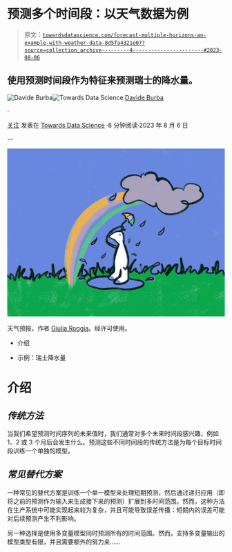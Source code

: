 # 预测多个时间段：以天气数据为例

> 原文：[`towardsdatascience.com/forecast-multiple-horizons-an-example-with-weather-data-8d5fa4321e07?source=collection_archive---------4-----------------------#2023-08-06`](https://towardsdatascience.com/forecast-multiple-horizons-an-example-with-weather-data-8d5fa4321e07?source=collection_archive---------4-----------------------#2023-08-06)

## 使用预测时间段作为特征来预测瑞士的降水量。

[](https://medium.com/@davide.burba?source=post_page-----8d5fa4321e07--------------------------------)![Davide Burba](https://medium.com/@davide.burba?source=post_page-----8d5fa4321e07--------------------------------)[](https://towardsdatascience.com/?source=post_page-----8d5fa4321e07--------------------------------)![Towards Data Science](https://towardsdatascience.com/?source=post_page-----8d5fa4321e07--------------------------------) [Davide Burba](https://medium.com/@davide.burba?source=post_page-----8d5fa4321e07--------------------------------)

·

[关注](https://medium.com/m/signin?actionUrl=https%3A%2F%2Fmedium.com%2F_%2Fsubscribe%2Fuser%2F9f58aaaeaed7&operation=register&redirect=https%3A%2F%2Ftowardsdatascience.com%2Fforecast-multiple-horizons-an-example-with-weather-data-8d5fa4321e07&user=Davide+Burba&userId=9f58aaaeaed7&source=post_page-9f58aaaeaed7----8d5fa4321e07---------------------post_header-----------) 发表在 [Towards Data Science](https://towardsdatascience.com/?source=post_page-----8d5fa4321e07--------------------------------) ·8 分钟阅读·2023 年 8 月 6 日[](https://medium.com/m/signin?actionUrl=https%3A%2F%2Fmedium.com%2F_%2Fvote%2Ftowards-data-science%2F8d5fa4321e07&operation=register&redirect=https%3A%2F%2Ftowardsdatascience.com%2Fforecast-multiple-horizons-an-example-with-weather-data-8d5fa4321e07&user=Davide+Burba&userId=9f58aaaeaed7&source=-----8d5fa4321e07---------------------clap_footer-----------)

--

[](https://medium.com/m/signin?actionUrl=https%3A%2F%2Fmedium.com%2F_%2Fbookmark%2Fp%2F8d5fa4321e07&operation=register&redirect=https%3A%2F%2Ftowardsdatascience.com%2Fforecast-multiple-horizons-an-example-with-weather-data-8d5fa4321e07&source=-----8d5fa4321e07---------------------bookmark_footer-----------)![](img/0a51955e062687c7048d4f894669ee7e.png)

天气预报，作者 [Giulia Roggia](https://www.instagram.com/giulia_roggia__/)。经许可使用。

+   介绍

+   示例：瑞士降水量

# 介绍

## *传统方法*

当我们希望预测时间序列的未来值时，我们通常对多个未来时间段感兴趣，例如 1、2 或 3 个月后会发生什么。预测这些不同时间段的传统方法是为每个目标时间段训练一个单独的模型。

## *常见替代方案*

一种常见的替代方案是训练一个单一模型来处理短期预测，然后通过递归应用（即将之前的预测作为输入来生成接下来的预测）扩展到多时间范围。然而，这种方法在生产系统中可能实现起来较为复杂，并且可能导致误差传播：短期内的误差可能对后续预测产生不利影响。

另一种选择是使用多变量模型同时预测所有的时间范围。然而，支持多变量输出的模型类型有限，并且需要额外的努力来……
